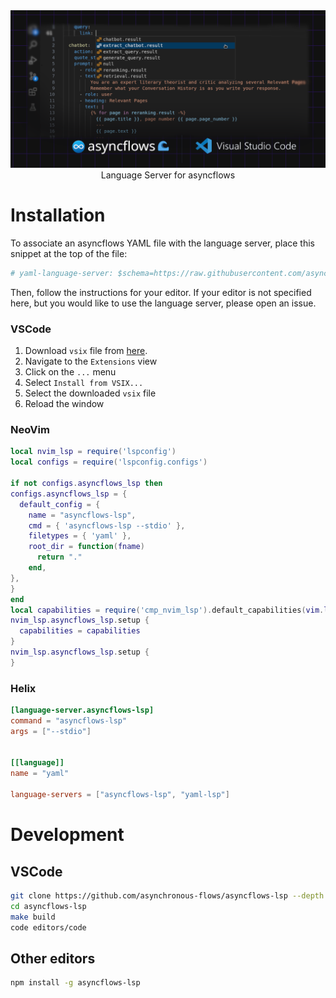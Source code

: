 <img src="https://github.com/asynchronous-flows/asyncflows-lsp/blob/main/banner.png" alt="banner" />

<div align="center">
Language Server for asyncflows
</div>

# Installation

To associate an asyncflows YAML file with the language server, place this snippet at the top of the file:

```yaml
# yaml-language-server: $schema=https://raw.githubusercontent.com/asynchronous-flows/asyncflows/main/schemas/asyncflows_schema.json
```

Then, follow the instructions for your editor.
If your editor is not specified here, but you would like to use the language server, please open an issue.

### VSCode

1. Download `vsix` file from [here](https://github.com/asynchronous-flows/asyncflows-lsp/releases).
2. Navigate to the `Extensions` view
3. Click on the `...` menu
4. Select `Install from VSIX...`
5. Select the downloaded `vsix` file
6. Reload the window

### NeoVim

```lua
local nvim_lsp = require('lspconfig')
local configs = require('lspconfig.configs')

if not configs.asyncflows_lsp then
configs.asyncflows_lsp = {
  default_config = {
    name = "asyncflows-lsp",
    cmd = { 'asyncflows-lsp --stdio' },
    filetypes = { 'yaml' },
    root_dir = function(fname)
      return "."
    end,
},
}
end
local capabilities = require('cmp_nvim_lsp').default_capabilities(vim.lsp.protocol.make_client_capabilities())
nvim_lsp.asyncflows_lsp.setup {
  capabilities = capabilities
}
nvim_lsp.asyncflows_lsp.setup {
}
```

### Helix

```toml
[language-server.asyncflows-lsp]
command = "asyncflows-lsp"
args = ["--stdio"]


[[language]]
name = "yaml"

language-servers = ["asyncflows-lsp", "yaml-lsp"]
```

# Development

## VSCode

```sh
git clone https://github.com/asynchronous-flows/asyncflows-lsp --depth 1
cd asyncflows-lsp
make build
code editors/code
```

## Other editors

```sh
npm install -g asyncflows-lsp
```

